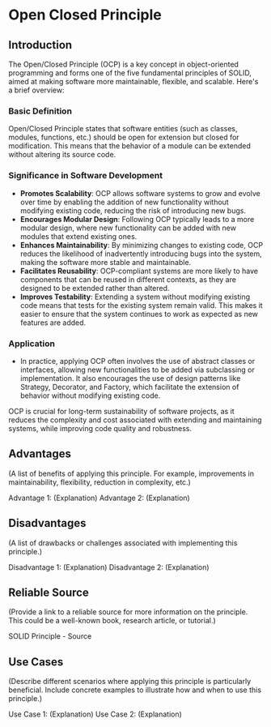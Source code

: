 # Open Closed Principle

## Introduction

The Open/Closed Principle (OCP) is a key concept in object-oriented programming and forms one of the five fundamental principles of SOLID, aimed at making software more maintainable, flexible, and scalable. Here's a brief overview:

### Basic Definition

Open/Closed Principle states that software entities (such as classes, modules, functions, etc.) should be open for extension but closed for modification. This means that the behavior of a module can be extended without altering its source code.

### Significance in Software Development

- **Promotes Scalability**: OCP allows software systems to grow and evolve over time by enabling the addition of new functionality without modifying existing code, reducing the risk of introducing new bugs.  
- **Encourages Modular Design**: Following OCP typically leads to a more modular design, where new functionality can be added with new modules that extend existing ones.  
- **Enhances Maintainability**: By minimizing changes to existing code, OCP reduces the likelihood of inadvertently introducing bugs into the system, making the software more stable and maintainable.  
- **Facilitates Reusability**: OCP-compliant systems are more likely to have components that can be reused in different contexts, as they are designed to be extended rather than altered.  
- **Improves Testability**: Extending a system without modifying existing code means that tests for the existing system remain valid. This makes it easier to ensure that the system continues to work as expected as new features are added.

### Application

- In practice, applying OCP often involves the use of abstract classes or interfaces, allowing new functionalities to be added via subclassing or implementation. It also encourages the use of design patterns like Strategy, Decorator, and Factory, which facilitate the extension of behavior without modifying existing code.

OCP is crucial for long-term sustainability of software projects, as it reduces the complexity and cost associated with extending and maintaining systems, while improving code quality and robustness.

## Advantages

(A list of benefits of applying this principle. For example, improvements in maintainability, flexibility, reduction in complexity, etc.)

Advantage 1: (Explanation)
Advantage 2: (Explanation)

## Disadvantages

(A list of drawbacks or challenges associated with implementing this principle.)

Disadvantage 1: (Explanation)
Disadvantage 2: (Explanation)

## Reliable Source

(Provide a link to a reliable source for more information on the principle. This could be a well-known book, research article, or tutorial.)

SOLID Principle - Source

## Use Cases

(Describe different scenarios where applying this principle is particularly beneficial. Include concrete examples to illustrate how and when to use this principle.)

Use Case 1: (Explanation)
Use Case 2: (Explanation)
